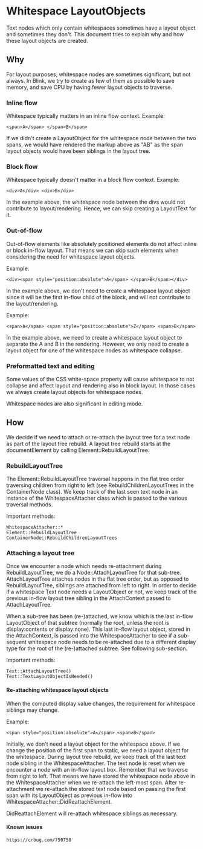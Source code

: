 # Whitespace LayoutObjects

Text nodes which only contain whitespaces sometimes have a layout object and
sometimes they don't. This document tries to explain why and how these layout
objects are created.

## Why

For layout purposes, whitespace nodes are sometimes significant, but not
always. In Blink, we try to create as few of them as possible to save memory,
and save CPU by having fewer layout objects to traverse.

### Inline flow

Whitespace typically matters in an inline flow context. Example:

    <span>A</span> </span>B</span>

If we didn't create a LayoutObject for the whitespace node between the two
spans, we would have rendered the markup above as "AB" as the span layout
objects would have been siblings in the layout tree.

### Block flow

Whitespace typically doesn't matter in a block flow context. Example:

    <div>A</div> <div>B</div>

In the example above, the whitespace node between the divs would not contribute
to layout/rendering. Hence, we can skip creating a LayoutText for it.

### Out-of-flow

Out-of-flow elements like absolutely positioned elements do not affect inline
or block in-flow layout. That means we can skip such elements when considering
the need for whitespace layout objects.

Example:

    <div><span style="position:absolute">A</span> </span>B</span></div>

In the example above, we don't need to create a whitespace layout object since
it will be the first in-flow child of the block, and will not contribute to the
layout/rendering.

Example:

    <span>A</span> <span style="position:absolute">Z</span> <span>B</span>

In the example above, we need to create a whitespace layout object to separate
the A and B in the rendering. However, we only need to create a layout object
for one of the whitespace nodes as whitespace collapse.

### Preformatted text and editing

Some values of the CSS white-space property will cause whitespace to not
collapse and affect layout and rendering also in block layout. In those cases
we always create layout objects for whitespace nodes.

Whitespace nodes are also significant in editing mode.

## How

We decide if we need to attach or re-attach the layout tree for a text node as
part of the layout tree rebuild. A layout tree rebuild starts at the
documentElement by calling Element::RebuildLayoutTree.

### RebuildLayoutTree

The Element::RebuildLayoutTree traversal happens in the flat tree order
traversing children from right to left (see RebuildChildrenLayoutTrees in the
ContainerNode class). We keep track of the last seen text node in an instance
of the WhitespaceAttacher class which is passed to the various traversal
methods.

Important methods:

    WhitespaceAttacher::*
    Element::RebuildLayoutTree
    ContainerNode::RebuildChildrenLayoutTrees

### Attaching a layout tree

Once we encounter a node which needs re-attachment during RebuildLayoutTree, we
do a Node::AttachLayoutTree for that sub-tree. AttachLayoutTree attaches nodes
in the flat tree order, but as opposed to RebuildLayoutTree, siblings are
attached from left to right. In order to decide if a whitespace Text node needs
a LayoutObject or not, we keep track of the previous in-flow layout tree
sibling in the AttachContext passed to AttachLayoutTree.

When a sub-tree has been (re-)attached, we know which is the last in-flow
LayoutObject of that subtree (normally the root, unless the root is
display:contents or display:none). This last in-flow layout object, stored in
the AttachContext, is passed into the WhitespaceAttacher to see if a sub-sequent
whitespace node needs to be re-attached due to a different display type for the
root of the (re-)attached subtree. See following sub-section.

Important methods:

    Text::AttachLayoutTree()
    Text::TextLayoutObjectIsNeeded()

#### Re-attaching whitespace layout objects

When the computed display value changes, the requirement for whitespace
siblings may change.

Example:

    <span style="position:absolute">A</span> <span>B</span>

Initially, we don't need a layout object for the whitespace above. If we change
the position of the first span to static, we need a layout object for the
whitespace. During layout tree rebuild, we keep track of the last text node
sibling in the WhitespaceAttacher. The text node is reset when we encounter a
node with an in-flow layout box. Remember that we traverse from right to left.
That means we have stored the whitespace node above in the WhitespaceAttacher
when we re-attach the left-most span. After re-attachment we re-attach the
stored text node based on passing the first span with its LayoutObject as
previous in-flow into WhitespaceAttacher::DidReattachElement.

DidReattachElement will re-attach whitespace siblings as necessary.

#### Known issues

    https://crbug.com/750758
